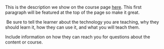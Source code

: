 This is the description we show on the course page [here](https://lab.github.com/s-netizen-bit/h1-_-h3y). This first paragraph will be featured at the top of the page so make it great.
​

​
Be sure to tell the learner about the technology you are teaching, why they should learn it, how they can use it, and what you will teach them.
​


Include information on how they can reach you for questions about the content or course. 
